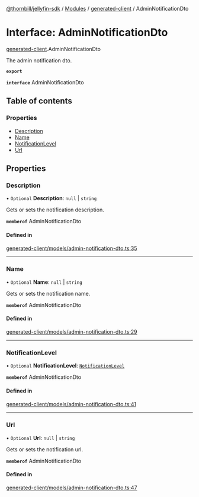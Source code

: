 [@thornbill/jellyfin-sdk](../README.md) / [Modules](../modules.md) / [generated-client](../modules/generated_client.md) / AdminNotificationDto

# Interface: AdminNotificationDto

[generated-client](../modules/generated_client.md).AdminNotificationDto

The admin notification dto.

**`export`**

**`interface`** AdminNotificationDto

## Table of contents

### Properties

- [Description](generated_client.AdminNotificationDto.md#description)
- [Name](generated_client.AdminNotificationDto.md#name)
- [NotificationLevel](generated_client.AdminNotificationDto.md#notificationlevel)
- [Url](generated_client.AdminNotificationDto.md#url)

## Properties

### Description

• `Optional` **Description**: ``null`` \| `string`

Gets or sets the notification description.

**`memberof`** AdminNotificationDto

#### Defined in

[generated-client/models/admin-notification-dto.ts:35](https://github.com/thornbill/jellyfin-sdk-typescript/blob/c68c853/src/generated-client/models/admin-notification-dto.ts#L35)

___

### Name

• `Optional` **Name**: ``null`` \| `string`

Gets or sets the notification name.

**`memberof`** AdminNotificationDto

#### Defined in

[generated-client/models/admin-notification-dto.ts:29](https://github.com/thornbill/jellyfin-sdk-typescript/blob/c68c853/src/generated-client/models/admin-notification-dto.ts#L29)

___

### NotificationLevel

• `Optional` **NotificationLevel**: [`NotificationLevel`](../enums/generated_client.NotificationLevel.md)

**`memberof`** AdminNotificationDto

#### Defined in

[generated-client/models/admin-notification-dto.ts:41](https://github.com/thornbill/jellyfin-sdk-typescript/blob/c68c853/src/generated-client/models/admin-notification-dto.ts#L41)

___

### Url

• `Optional` **Url**: ``null`` \| `string`

Gets or sets the notification url.

**`memberof`** AdminNotificationDto

#### Defined in

[generated-client/models/admin-notification-dto.ts:47](https://github.com/thornbill/jellyfin-sdk-typescript/blob/c68c853/src/generated-client/models/admin-notification-dto.ts#L47)
